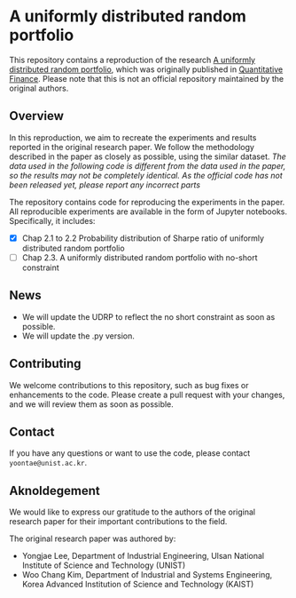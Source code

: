 # A uniformly distributed random portfolio

This repository contains a reproduction of the research [A uniformly distributed random portfolio](https://www.tandfonline.com/doi/full/10.1080/14697688.2015.1114360), which was originally published in [Quantitative Finance](https://www.tandfonline.com/journals/rquf20). Please note that this is not an official repository maintained by the original authors.


## Overview
In this reproduction, we aim to recreate the experiments and results reported in the original research paper. We follow the methodology described in the paper as closely as possible, using the similar dataset. *The data used in the following code is different from the data used in the paper, so the results may not be completely identical. As the official code has not been released yet, please report any incorrect parts*

The repository contains code for reproducing the experiments in the paper. All reproducible experiments are available in the form of Jupyter notebooks. Specifically, it includes:
- [x] Chap 2.1 to 2.2 Probability distribution of Sharpe ratio of uniformly distributed random portfolio
- [ ] Chap 2.3. A uniformly distributed random portfolio with no-short constraint

## News
- We will update the UDRP to reflect the no short constraint as soon as possible.
- We will update the .py version. 

## Contributing
We welcome contributions to this repository, such as bug fixes or enhancements to the code. Please create a pull request with your changes, and we will review them as soon as possible.

## Contact
If you have any questions or want to use the code, please contact `yoontae@unist.ac.kr`.


## Aknoldegement
We would like to express our gratitude to the authors of the original research paper for their important contributions to the field.

The original research paper was authored by:
- Yongjae Lee, Department of Industrial Engineering, Ulsan National Institute of Science and Technology (UNIST)
- Woo Chang Kim, Department of Industrial and Systems Engineering, Korea Advanced Institution of Science and Technology (KAIST)
